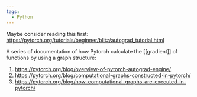 ```yaml
---
tags:
  - Python
---
```

Maybe consider reading this first:
https://pytorch.org/tutorials/beginner/blitz/autograd_tutorial.html

A series of documentation of how Pytorch calculate the [[gradient]] of functions by using a graph structure:
1. https://pytorch.org/blog/overview-of-pytorch-autograd-engine/
2. https://pytorch.org/blog/computational-graphs-constructed-in-pytorch/
3. https://pytorch.org/blog/how-computational-graphs-are-executed-in-pytorch/
